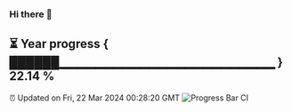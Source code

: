 ### Hi there 👋
⏳ Year progress { ██████▁▁▁▁▁▁▁▁▁▁▁▁▁▁▁▁▁▁▁▁▁▁▁▁ } 22.14 %
---
⏰ Updated on Fri, 22 Mar 2024 00:28:20 GMT
![Progress Bar CI](https://github.com/Moyi321/Moyi321/workflows/Progress%20Bar%20CI/badge.svg)
